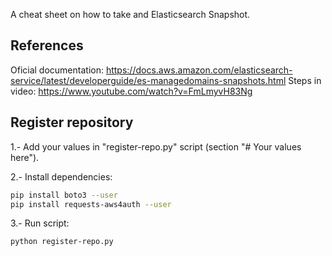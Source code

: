 
A cheat sheet on how to take and Elasticsearch Snapshot.

## References
Oficial documentation: https://docs.aws.amazon.com/elasticsearch-service/latest/developerguide/es-managedomains-snapshots.html
Steps in video: https://www.youtube.com/watch?v=FmLmyvH83Ng

## Register repository
1.- Add your values in "register-repo.py" script (section "# Your values here").

2.- Install dependencies:
```sh
pip install boto3 --user
pip install requests-aws4auth --user
``` 

3.- Run script:
```sh
python register-repo.py
```
